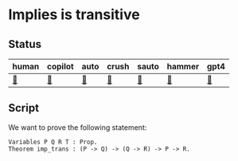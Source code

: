 # Implies is transitive

## Status

| human  | copilot | auto   | crush  | sauto  | hammer | gpt4   |
| ---    | ---     | ---    | ---    | ---    | ---    | ---    |
| [🔄](./human.v) | [🔄](./auto.v) | [🔄](./copilot.v) | [🔄](./crush.v) | [🔄](./gpt4.v) | [🔄](./hammer.v) | [🔄](./sauto.v) |

## Script

We want to prove the following statement:

```coq
Variables P Q R T : Prop.
Theorem imp_trans : (P -> Q) -> (Q -> R) -> P -> R.
```


